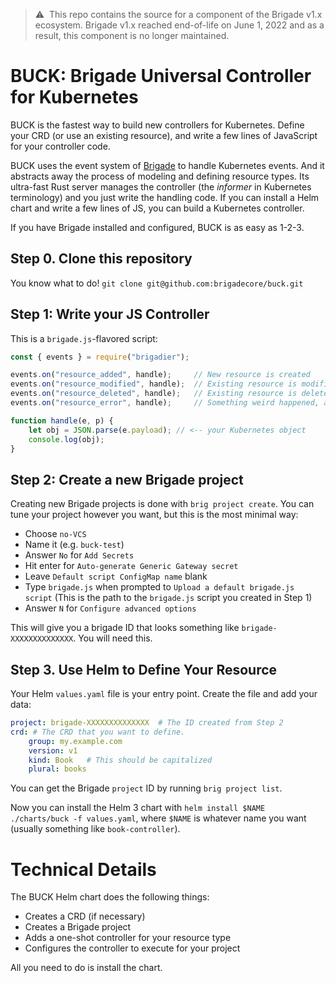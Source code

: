> ⚠️&nbsp;&nbsp;This repo contains the source for a component of the Brigade
> v1.x ecosystem. Brigade v1.x reached end-of-life on June 1, 2022 and as a
> result, this component is no longer maintained.

# BUCK: Brigade Universal Controller for Kubernetes

BUCK is the fastest way to build new controllers for Kubernetes. Define your CRD (or use an existing resource), and write a few lines of JavaScript for your controller code.

BUCK uses the event system of [Brigade](https://brigade.sh) to handle Kubernetes events. And it abstracts away the process of modeling and defining resource types. Its ultra-fast Rust server manages the controller (the _informer_ in Kubernetes terminology) and you just write the handling code. If you can install a Helm chart and write a few lines of JS, you can build a Kubernetes controller.

If you have Brigade installed and configured, BUCK is as easy as 1-2-3.

## Step 0. Clone this repository

You know what to do! `git clone git@github.com:brigadecore/buck.git`

## Step 1: Write your JS Controller

This is a `brigade.js`-flavored script:

```javascript
const { events } = require("brigadier");

events.on("resource_added", handle);     // New resource is created
events.on("resource_modified", handle);  // Existing resource is modified
events.on("resource_deleted", handle);   // Existing resource is deleted
events.on("resource_error", handle);     // Something weird happened, and we think you should know about it

function handle(e, p) {
    let obj = JSON.parse(e.payload); // <-- your Kubernetes object
    console.log(obj);
}
```

## Step 2: Create a new Brigade project

Creating new Brigade projects is done with `brig project create`. You can tune your project however you want, but this is the most minimal way:

- Choose `no-VCS`
- Name it (e.g. `buck-test`)
- Answer `No` for `Add Secrets`
- Hit enter for `Auto-generate Generic Gateway secret`
- Leave `Default script ConfigMap name` blank
- Type `brigade.js` when prompted to `Upload a default brigade.js script` (This is the path to the `brigade.js` script you created in Step 1)
- Answer `N` for `Configure advanced options`

This will give you a brigade ID that looks something like `brigade-XXXXXXXXXXXXXX`. You will need this.

## Step 3. Use Helm to Define Your Resource

Your Helm `values.yaml` file is your entry point. Create the file and add your data:

```yaml
project: brigade-XXXXXXXXXXXXXX  # The ID created from Step 2
crd: # The CRD that you want to define.
    group: my.example.com
    version: v1
    kind: Book   # This should be capitalized
    plural: books
```

You can get the Brigade `project` ID by running `brig project list`.

Now you can install the Helm 3 chart with `helm install $NAME ./charts/buck -f values.yaml`, where `$NAME` is whatever name you want (usually something like `book-controller`).

# Technical Details

The BUCK Helm chart does the following things:

- Creates a CRD (if necessary)
- Creates a Brigade project
- Adds a one-shot controller for your resource type
- Configures the controller to execute for your project

All you need to do is install the chart.